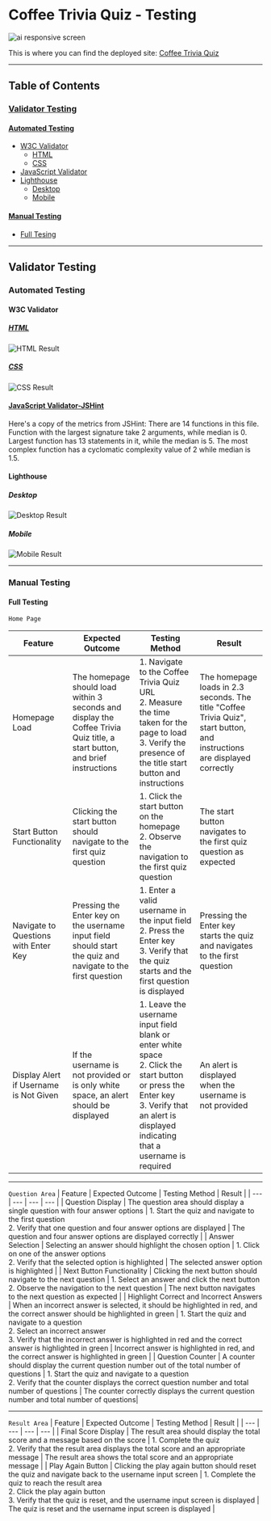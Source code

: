 # Coffee Trivia Quiz - Testing

![ai responsive screen](/document/mock-responsive.png)

This is where you can find the deployed site: [Coffee Trivia Quiz]( https://micmic210.github.io/coffee-trivia/)

- - -

## Table of Contents
  ### [Validator Testing](#validator-testing)
  #### [Automated Testing](#automated-testing) 
  - [W3C Validator](#w3c-validator)
    - [HTML](#html)
    - [CSS](#css)
  - [JavaScript Validator](#javascript-validator)
  - [Lighthouse](#lighthouse)
    - [Desktop](#desktop)
    - [Mobile](#mobile)
  #### [Manual Testing](#manual-testing) 
  - [Full Tesing](#full-testing) 

- - - 

## Validator Testing 

### Automated Testing 

#### W3C Validator

##### [HTML](https://validator.w3.org/)
![HTML Result](/document/w3c-html.png)


##### [CSS](https://jigsaw.w3.org/css-validator/)
![CSS Result](/document/w3c-css.png)


#### [JavaScript Validator-JSHint](https://jshint.com/)


Here's a copy of the metrics from JSHint:
There are 14 functions in this file. Function with the largest signature take 2 arguments, 
while median is 0. Largest function has 13 statements in it, while the median is 5. 
The most complex function has a cyclomatic complexity value of 2 while median is 1.5.

#### Lighthouse 

##### Desktop 
![Desktop Result](/document/seo-desktop.png)


##### Mobile 
![Mobile Result](/document/seo-mobile.png)

- - -

### Manual Testing 
#### Full Testing 


`Home Page`
 
 | Feature | Expected Outcome | Testing Method | Result |
 | --- | --- | --- | --- | 
 | Homepage Load | The homepage should load within 3 seconds and display the Coffee Trivia Quiz title, a start button, and brief instructions | 1. Navigate to the Coffee Trivia Quiz URL　<br> 2. Measure the time taken for the page to load <br> 3. Verify the presence of the title start button and instructions | The homepage loads in 2.3 seconds. The title "Coffee Trivia Quiz", start button, and instructions are displayed correctly |
 | Start Button Functionality | Clicking the start button should navigate to the first quiz question | 1. Click the start button on the homepage <br> 2. Observe the navigation to the first quiz question | The start button navigates to the first quiz question as expected |
 | Navigate to Questions with Enter Key | Pressing the Enter key on the username input field should start the quiz and navigate to the first question | 1. Enter a valid username in the input field <br> 2. Press the Enter key <br> 3. Verify that the quiz starts and the first question is displayed | Pressing the Enter key starts the quiz and navigates to the first question |
 | Display Alert if Username is Not Given | If the username is not provided or is only white space, an alert should be displayed | 1. Leave the username input field blank or enter white space <br> 2. Click the start button or press the Enter key <br> 3. Verify that an alert is displayed indicating that a username is required | An alert is displayed when the username is not provided |

- - - 

`Question Area`
 | Feature | Expected Outcome | Testing Method | Result |
 | --- | --- | --- | --- | 
 | Question Display | The question area should display a single question with four answer options | 1. Start the quiz and navigate to the first question <br> 2. Verify that one question and four answer options are displayed | The question and four answer options are displayed correctly |
 | Answer Selection | Selecting an answer should highlight the chosen option | 1. Click on one of the answer options <br> 2. Verify that the selected option is highlighted | The selected answer option is highlighted |
 | Next Button Functionality | Clicking the next button should navigate to the next question | 1. Select an answer and click the next button <br> 2. Observe the navigation to the next question | The next button navigates to the next question as expected |
 | Highlight Correct and Incorrect Answers | When an incorrect answer is selected, it should be highlighted in red, and the correct answer should be highlighted in green | 1. Start the quiz and navigate to a question <br> 2. Select an incorrect answer <br> 3. Verify that the incorrect answer is highlighted in red and the correct answer is highlighted in green | Incorrect answer is highlighted in red, and the correct answer is highlighted in green |
 | Question Counter | A counter should display the current question number out of the total number of questions | 1. Start the quiz and navigate to a question <br> 2. Verify that the counter displays the correct question number and total number of questions | The counter correctly displays the current question number and total number of questions| 

- - -

`Result Area`
 | Feature | Expected Outcome | Testing Method | Result |
 | --- | --- | --- | --- | 
 | Final Score Display | The result area should display the total score and a message based on the score | 1. Complete the quiz <br> 2. Verify that the result area displays the total score and an appropriate message | The result area shows the total score and an appropriate message |
 | Play Again Button | Clicking the play again button should reset the quiz and navigate back to the username input screen | 1. Complete the quiz to reach the result area <br> 2. Click the play again button <br> 3. Verify that the quiz is reset, and the username input screen is displayed | The quiz is reset and the username input screen is displayed |
